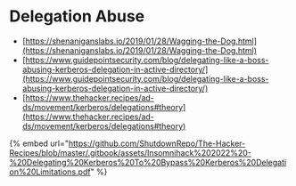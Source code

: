 # Delegation Abuse

- [https://shenaniganslabs.io/2019/01/28/Wagging-the-Dog.html](https://shenaniganslabs.io/2019/01/28/Wagging-the-Dog.html)
- [https://www.guidepointsecurity.com/blog/delegating-like-a-boss-abusing-kerberos-delegation-in-active-directory/](https://www.guidepointsecurity.com/blog/delegating-like-a-boss-abusing-kerberos-delegation-in-active-directory/)
- [https://www.thehacker.recipes/ad-ds/movement/kerberos/delegations#theory](https://www.thehacker.recipes/ad-ds/movement/kerberos/delegations#theory)

{% embed url="https://github.com/ShutdownRepo/The-Hacker-Recipes/blob/master/.gitbook/assets/Insomnihack%202022%20-%20Delegating%20Kerberos%20To%20Bypass%20Kerberos%20Delegation%20Limitations.pdf" %}
